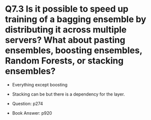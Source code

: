 # Q7.3 Is it possible to speed up training of a bagging ensemble by distributing it across multiple servers? What about pasting ensembles, boosting ensembles, Random Forests, or stacking ensembles?

- Everything except boosting
- Stacking can be but there is a dependency for the layer.

- Question: p274
- Book Answer: p920
